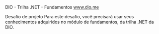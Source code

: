 DIO - Trilha .NET - Fundamentos
www.dio.me

Desafio de projeto
Para este desafio, você precisará usar seus conhecimentos adquiridos no módulo de fundamentos, da trilha .NET da DIO.
